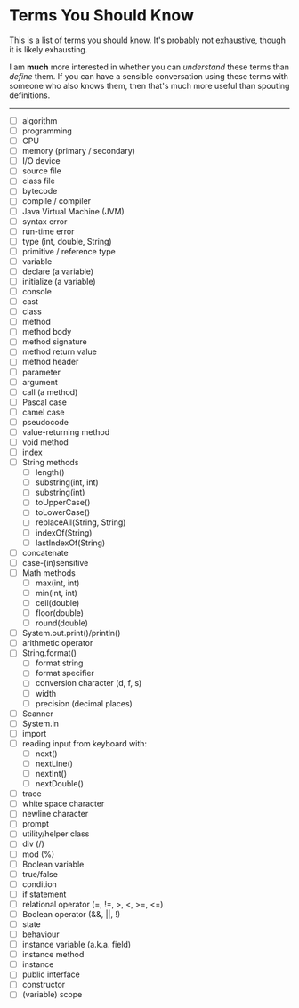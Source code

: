 # Terms You Should Know

This is a list of terms you should know. It's probably not exhaustive, though it is likely exhausting.

I am **much** more interested in whether you can _understand_ these terms than _define_ them. If you can have a sensible conversation using these terms with someone who also knows them, then that's much more useful than spouting definitions.

---

- [ ] algorithm
- [ ] programming
- [ ] CPU
- [ ] memory (primary / secondary)
- [ ] I/O device
- [ ] source file
- [ ] class file
- [ ] bytecode
- [ ] compile / compiler
- [ ] Java Virtual Machine (JVM)
- [ ] syntax error
- [ ] run-time error
- [ ] type (int, double, String)
- [ ] primitive / reference type
- [ ] variable
- [ ] declare (a variable)
- [ ] initialize (a variable)
- [ ] console
- [ ] cast
- [ ] class
- [ ] method
- [ ] method body
- [ ] method signature
- [ ] method return value
- [ ] method header
- [ ] parameter
- [ ] argument
- [ ] call (a method)
- [ ] Pascal case
- [ ] camel case
- [ ] pseudocode
- [ ] value-returning method
- [ ] void method
- [ ] index
- [ ] String methods
  - [ ] length()
  - [ ] substring(int, int)
  - [ ] substring(int)
  - [ ] toUpperCase()
  - [ ] toLowerCase()
  - [ ] replaceAll(String, String)
  - [ ] indexOf(String)
  - [ ] lastIndexOf(String)
- [ ] concatenate
- [ ] case-(in)sensitive
- [ ] Math methods
  - [ ] max(int, int)
  - [ ] min(int, int)
  - [ ] ceil(double)
  - [ ] floor(double)
  - [ ] round(double)
- [ ] System.out.print()/println()
- [ ] arithmetic operator
- [ ] String.format()
  - [ ] format string
  - [ ] format specifier
  - [ ] conversion character (d, f, s)
  - [ ] width
  - [ ] precision (decimal places)
- [ ] Scanner
- [ ] System.in
- [ ] import
- [ ] reading input from keyboard with:
  - [ ] next()
  - [ ] nextLine()
  - [ ] nextInt()
  - [ ] nextDouble()
- [ ] trace
- [ ] white space character
- [ ] newline character
- [ ] prompt
- [ ] utility/helper class
- [ ] div (/)
- [ ] mod (%)
- [ ] Boolean variable
- [ ] true/false
- [ ] condition
- [ ] if statement
- [ ] relational operator (=, !=, >, <, >=, <=)
- [ ] Boolean operator (&&, ||, !)
- [ ] state
- [ ] behaviour
- [ ] instance variable (a.k.a. field)
- [ ] instance method
- [ ] instance
- [ ] public interface
- [ ] constructor
- [ ] (variable) scope
